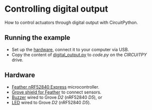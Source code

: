 # Controlling digital output
How to control actuators through digital output with CircuitPython.

## Running the example
* Set up the [hardware](#Hardware), connect it to your computer via USB.
* Copy the content of [digital_output.py](digital_output.py) to _code.py_ on the _CIRCUITPY_ drive.

## Hardware
* [Feather nRF52840 Express](https://github.com/tamberg/fhnw-idb/wiki/Feather-nRF52840-Express) microcontroller.
* [Grove shield for Feather](https://github.com/tamberg/fhnw-idb/wiki/Grove-Adapters#grove-shield-for-feather) to connect sensors.
* [Buzzer](https://github.com/tamberg/fhnw-idb/wiki/Grove-Actuators#buzzer) wired to Grove _D2_ (nRF52840 _D5_), or
* [LED](https://github.com/tamberg/fhnw-idb/wiki/Grove-Actuators#led) wired to Grove _D2_ (nRF52840 _D5_).
